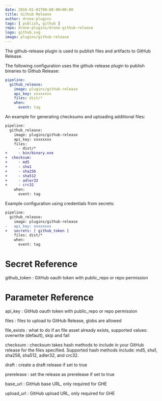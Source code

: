 ```yaml
---
date: 2016-01-01T00:00:00+00:00
title: Github Release
author: drone-plugins
tags: [ publish, github ]
repo: drone-plugins/drone-github-release
logo: github.svg
image: plugins/github-release
---
```


The github-release plugin is used to publish files and artifacts to GitHub Release.

The following configuration uses the github-release plugin to publish binaries to Github Release:

```yaml
pipeline:
  github_release:
    image: plugins/github-release
    api_key: xxxxxxxx
    files: dist/*
    when:
      event: tag
```

An example for generating checksums and uploading additional files:

```diff
pipeline:
  github_release:
    image: plugins/github-release
    api_key: xxxxxxxx
    files:
      - dist/*
+     - bin/binary.exe
+  checksum:
+     - md5
+     - sha1
+     - sha256
+     - sha512
+     - adler32
+     - crc32
    when:
      event: tag
```

Example configuration using credentials from secrets:

```diff
pipeline:
  github_release:
    image: plugins/github-release
-   api_key: xxxxxxxx
+   secrets: [ github_token ]
    files: dist/*
    when:
      event: tag
```
# Secret Reference

github_token
: GitHub oauth token with public_repo or repo permission

# Parameter Reference

api_key
: GitHub oauth token with public_repo or repo permission

files
: files to upload to GitHub Release, globs are allowed

file_exists
: what to do if an file asset already exists, supported values: overwrite (default), skip and fail

checksum
: checksum takes hash methods to include in your GitHub release for the files specified.
Supported hash methods include: md5, sha1, sha256, sha512, adler32, and crc32.

draft
: create a draft release if set to true

prerelease
: set the release as prerelease if set to true

base_url
: GitHub base URL, only required for GHE

upload_url
: GitHub upload URL, only required for GHE
